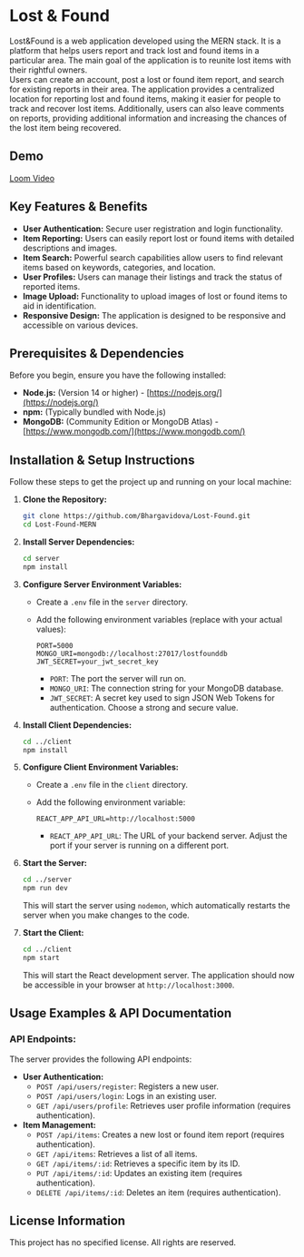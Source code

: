 # Lost & Found
Lost&Found is a web application developed using the MERN stack. It is a platform that helps users report and track lost and found items in a particular area. The main goal of the application is to reunite lost items with their rightful owners.
<br>
Users can create an account, post a lost or found item report, and search for existing reports in their area. The application provides a centralized location for reporting lost and found items, making it easier for people to track and recover lost items. Additionally, users can also leave comments on reports, providing additional information and increasing the chances of the lost item being recovered.


## Demo
[Loom Video](https://www.loom.com/share/a8fa5a98a3364a7c970ae5b78e8240c1)

## Key Features & Benefits

*   **User Authentication:** Secure user registration and login functionality.
*   **Item Reporting:** Users can easily report lost or found items with detailed descriptions and images.
*   **Item Search:** Powerful search capabilities allow users to find relevant items based on keywords, categories, and location.
*   **User Profiles:** Users can manage their listings and track the status of reported items.
*   **Image Upload:** Functionality to upload images of lost or found items to aid in identification.
*   **Responsive Design:** The application is designed to be responsive and accessible on various devices.

## Prerequisites & Dependencies

Before you begin, ensure you have the following installed:

*   **Node.js:** (Version 14 or higher) - [https://nodejs.org/](https://nodejs.org/)
*   **npm:** (Typically bundled with Node.js)
*   **MongoDB:** (Community Edition or MongoDB Atlas) - [https://www.mongodb.com/](https://www.mongodb.com/)

## Installation & Setup Instructions

Follow these steps to get the project up and running on your local machine:

1.  **Clone the Repository:**

    ```bash
    git clone https://github.com/Bhargavidova/Lost-Found.git
    cd Lost-Found-MERN
    ```

2.  **Install Server Dependencies:**

    ```bash
    cd server
    npm install
    ```

3.  **Configure Server Environment Variables:**

    *   Create a `.env` file in the `server` directory.
    *   Add the following environment variables (replace with your actual values):

        ```
        PORT=5000
        MONGO_URI=mongodb://localhost:27017/lostfounddb
        JWT_SECRET=your_jwt_secret_key
        ```
        *   `PORT`:  The port the server will run on.
        *   `MONGO_URI`:  The connection string for your MongoDB database.
        *   `JWT_SECRET`: A secret key used to sign JSON Web Tokens for authentication. Choose a strong and secure value.

4.  **Install Client Dependencies:**

    ```bash
    cd ../client
    npm install
    ```

5.  **Configure Client Environment Variables:**

    *   Create a `.env` file in the `client` directory.
    *   Add the following environment variable:

        ```
        REACT_APP_API_URL=http://localhost:5000
        ```
        *   `REACT_APP_API_URL`: The URL of your backend server.  Adjust the port if your server is running on a different port.

6.  **Start the Server:**

    ```bash
    cd ../server
    npm run dev
    ```

    This will start the server using `nodemon`, which automatically restarts the server when you make changes to the code.

7.  **Start the Client:**

    ```bash
    cd ../client
    npm start
    ```

    This will start the React development server. The application should now be accessible in your browser at `http://localhost:3000`.

## Usage Examples & API Documentation

### API Endpoints:

The server provides the following API endpoints:

*   **User Authentication:**
    *   `POST /api/users/register`: Registers a new user.
    *   `POST /api/users/login`: Logs in an existing user.
    *   `GET /api/users/profile`: Retrieves user profile information (requires authentication).
*   **Item Management:**
    *   `POST /api/items`: Creates a new lost or found item report (requires authentication).
    *   `GET /api/items`: Retrieves a list of all items.
    *   `GET /api/items/:id`: Retrieves a specific item by its ID.
    *   `PUT /api/items/:id`: Updates an existing item (requires authentication).
    *   `DELETE /api/items/:id`: Deletes an item (requires authentication).

## License Information

This project has no specified license. All rights are reserved.
